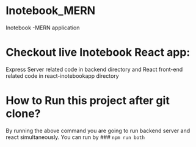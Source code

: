 # Inotebook_MERN
Inotebook -MERN application

# Checkout live Inotebook React app:




Express Server related code in backend directory and React front-end related code in react-inotebookapp directory

# How to Run this project after git clone?

By running the above command you are going to run backend server and react simultaneously. 
You can run by ### `npm run both` 